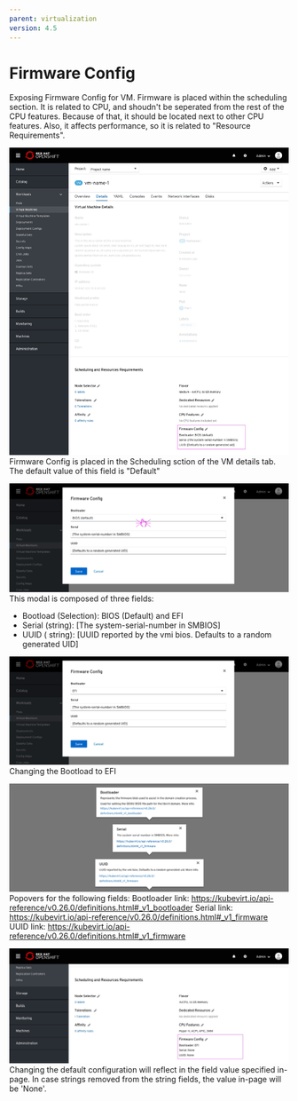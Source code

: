 ```yaml
---
parent: virtualization
version: 4.5
---
```


# Firmware Config

Exposing Firmware Config for VM.
Firmware is placed within the scheduling section. It is related to CPU, and shoudn't be seperated from the rest of the CPU features. Because of that, it should be located next to other CPU features. Also, it affects performance, so it is related to "Resource Requirements".

![VM page](img/Firmware-0-0.jpg)
Firmware Config is placed in the Scheduling sction of the VM details tab.
The default value of this field is "Default"

![Config modal](img/Firmware-1-0.jpg)
This modal is composed of three fields:
- Bootload (Selection): BIOS (Default) and EFI
- Serial (string): [The system-serial-number in SMBIOS]
- UUID ( string): [UUID reported by the vmi bios. Defaults to a random generated UID]

![Config modal](img/Firmware-1-1.jpg)
Changing the Bootload to EFI

![Config modal popovers](img/Firmware-1-2.jpg)
Popovers for the following fields:
Bootloader link: https://kubevirt.io/api-reference/v0.26.0/definitions.html#_v1_bootloader
Serial link: https://kubevirt.io/api-reference/v0.26.0/definitions.html#_v1_firmware
UUID link: https://kubevirt.io/api-reference/v0.26.0/definitions.html#_v1_firmware

![VM page](img/Firmware-2-0.jpg)
Changing the default configuration will reflect in the field value specified in-page.
In case strings removed from the string fields, the value in-page will be 'None'.
